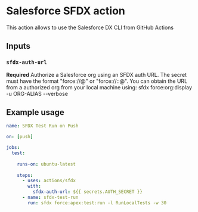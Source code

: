 # Salesforce SFDX action

This action allows to use the Salesforce DX CLI from GitHub Actions

## Inputs

### `sfdx-auth-url`

**Required** Authorize a Salesforce org using an SFDX auth URL. 
The secret must have the format "force://<refreshToken>@<instanceUrl>" or "force://<clientId>:<clientSecret>:<refreshToken>@<instanceUrl>".
You can obtain the URL from a authorized org from your local machine using: sfdx force:org:display -u ORG-ALIAS --verbose

## Example usage

```yaml
name: SFDX Test Run on Push

on: [push]

jobs:
  test:
  
    runs-on: ubuntu-latest
    
    steps:
      - uses: actions/sfdx
        with:
          sfdx-auth-url: ${{ secrets.AUTH_SECRET }}
      - name: sfdx-test-run
        run: sfdx force:apex:test:run -l RunLocalTests -w 30
```
